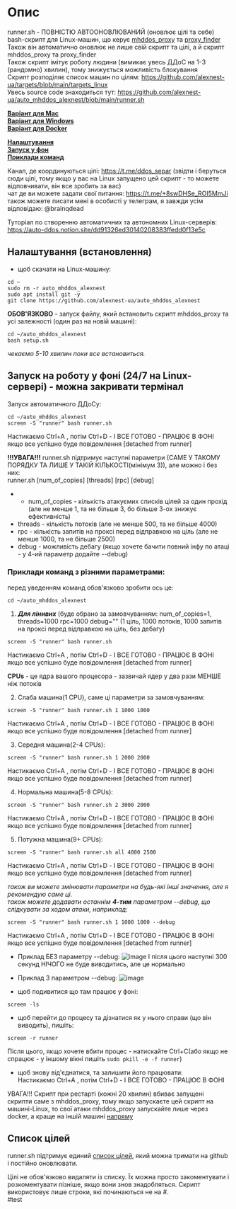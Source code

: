 # Опис
 
runner.sh - ПОВНІСТЮ АВТООНОВЛЮВАНИЙ (оновлює цілі та себе) bash-скрипт для Linux-машин, що керує [mhddos_proxy](https://github.com/porthole-ascend-cinnamon/mhddos_proxy) та [proxy_finder](https://github.com/porthole-ascend-cinnamon/proxy_finder)    
Також він автоматично оновлює не лише свій скрипт та цілі, а й скрипт mhddos_proxy та proxy_finder  
Також скрипт імітує роботу людини (вимикає увесь ДДоС на 1-3 (рандомно) хвилин), тому знижується можливість блокування  
Скрипт розподіляє список машин по цілям: https://github.com/alexnest-ua/targets/blob/main/targets_linux  
Увесь source code знаходиться тут: https://github.com/alexnest-ua/auto_mhddos_alexnest/blob/main/runner.sh  

[**Варіант для Mac**](https://github.com/alexnest-ua/auto_mhddos_mac)  
[**Варіант для Windows**](https://github.com/alexnest-ua/runner_for_windows)  
[**Варіант для Docker**](https://github.com/alexnest-ua/auto_mhddos_alexnest/tree/docker)    
  
[**Налаштування**](https://github.com/alexnest-ua/auto_mhddos_alexnest#%D0%BD%D0%B0%D0%BB%D0%B0%D1%88%D1%82%D1%83%D0%B2%D0%B0%D0%BD%D0%BD%D1%8F-%D0%B2%D1%81%D1%82%D0%B0%D0%BD%D0%BE%D0%B2%D0%BB%D0%B5%D0%BD%D0%BD%D1%8F)  
[**Запуск у фон**](https://github.com/alexnest-ua/auto_mhddos_alexnest#%D0%B7%D0%B0%D0%BF%D1%83%D1%81%D0%BA-%D0%BD%D0%B0-%D1%80%D0%BE%D0%B1%D0%BE%D1%82%D1%83-%D1%83-%D1%84%D0%BE%D0%BD%D1%96-247-%D0%BD%D0%B0-linux-%D1%81%D0%B5%D1%80%D0%B2%D0%B5%D1%80%D1%96---%D0%BC%D0%BE%D0%B6%D0%BD%D0%B0-%D0%B7%D0%B0%D0%BA%D1%80%D0%B8%D0%B2%D0%B0%D1%82%D0%B8-%D1%82%D0%B5%D1%80%D0%BC%D1%96%D0%BD%D0%B0%D0%BB)  
[**Приклади команд**](https://github.com/alexnest-ua/auto_mhddos_alexnest#%D0%BF%D1%80%D0%B8%D0%BA%D0%BB%D0%B0%D0%B4%D0%B8-%D0%BA%D0%BE%D0%BC%D0%B0%D0%BD%D0%B4-%D0%B7-%D1%80%D1%96%D0%B7%D0%BD%D0%B8%D0%BC%D0%B8-%D0%BF%D0%B0%D1%80%D0%B0%D0%BC%D0%B5%D1%82%D1%80%D0%B0%D0%BC%D0%B8)  


  
Канал, де координуються цілі: https://t.me/ddos_separ (звідти і беруться сюди цілі, тому якщо у вас на Linux запущено цей скрипт - то можете відповчивати, він все зробить за вас)  
чат де ви можете задати свої питання: https://t.me/+8swDHSe_ROI5MmJi  
також можете писати мені в особисті у телеграм, я завжди усім відповідаю: @brainqdead
  
Туторіал по створенню автоматичних та автономних Linux-серверів: https://auto-ddos.notion.site/dd91326ed30140208383ffedd0f13e5c  

## Налаштування (встановлення)
  
* щоб скачати на Linux-машину:  
```shell
cd ~  
sudo rm -r auto_mhddos_alexnest
sudo apt install git -y  
git clone https://github.com/alexnest-ua/auto_mhddos_alexnest
```
  
**ОБОВ'ЯЗКОВО** - запуск файлу, який встановить скрипт mhddos_proxy та усі залежності (один раз на новій машині):
```shell
cd ~/auto_mhddos_alexnest
bash setup.sh
```
*чекаємо 5-10 хвилин поки все встановиться.*  

## Запуск на роботу у фоні (24/7 на Linux-сервері) - можна закривати термінал
Запуск автоматичного ДДоСу:  
```shell 
cd ~/auto_mhddos_alexnest
screen -S "runner" bash runner.sh  
```
Настикаємо Ctrl+A , потім Ctrl+D - І ВСЕ ГОТОВО - ПРАЦЮЄ В ФОНІ  
якщо все успішно буде повідомлення [detached from runner]  

**!!!УВАГА!!!** runner.sh підтримує наступні параметри (САМЕ У ТАКОМУ ПОРЯДКУ ТА ЛИШЕ У ТАКІЙ КІЛЬКОСТІ(мінімум 3)), але можно і без них:  
runner.sh [num_of_copies] [threads] [rpc] [debug]  
- - num_of_copies - кількість атакуємих списків цілей за один прохід (але не менше 1, та не більше 3, бо більше 3-ох знижує ефективність)
- threads - кількість потоків (але не менше 500, та не більше 4000)
- rpc - кількість запитів на проксі перед відправкою на ціль (але не менше 1000, та не більше 2500)
- debug - можливість дебагу (якщо хочете бачити повний інфу по атаці - у 4-ий параметр додайте --debug)
  
### Приклади команд з різними параметрами:
перед уведенням команд обов'язково зробити ось це:
```shell
cd ~/auto_mhddos_alexnest
```
1. ***Для лінивих*** (буде обрано за замовчуванням: num_of_copies=1, threads=1000 rpc=1000 debug="" (1 ціль, 1000 потоків, 1000 запитів на проксі перед відправкою на ціль, без дебагу)
```shell
screen -S "runner" bash runner.sh 
```
Настикаємо Ctrl+A , потім Ctrl+D - І ВСЕ ГОТОВО - ПРАЦЮЄ В ФОНІ  
якщо все успішно буде повідомлення [detached from runner]  

**CPUs** - це ядра вашого процесора - зазвичай ядер у два рази МЕНШЕ ніж потоків   


2. Слаба машина(1 CPU), саме ці параметри за замовчуванням:
```shell
screen -S "runner" bash runner.sh 1 1000 1000
```
Настикаємо Ctrl+A , потім Ctrl+D - І ВСЕ ГОТОВО - ПРАЦЮЄ В ФОНІ  
якщо все успішно буде повідомлення [detached from runner]  

3. Середня машина(2-4 CPUs):
```shell
screen -S "runner" bash runner.sh 1 2000 2000
```
Настикаємо Ctrl+A , потім Ctrl+D - І ВСЕ ГОТОВО - ПРАЦЮЄ В ФОНІ  
якщо все успішно буде повідомлення [detached from runner]  

4. Нормальна машина(5-8 CPUs):
```shell
screen -S "runner" bash runner.sh 2 3000 2000
```
Настикаємо Ctrl+A , потім Ctrl+D - І ВСЕ ГОТОВО - ПРАЦЮЄ В ФОНІ  
якщо все успішно буде повідомлення [detached from runner]  

5. Потужна машина(9+ CPUs):
```shell
screen -S "runner" bash runner.sh all 4000 2500
```
Настикаємо Ctrl+A , потім Ctrl+D - І ВСЕ ГОТОВО - ПРАЦЮЄ В ФОНІ  
якщо все успішно буде повідомлення [detached from runner]  

  
*також ви можете змінювати параметри на будь-які інші значення, але я рекомендую саме ці.*  
*також можете додавати останнім **4-тим** параметром --debug, що слідкувати за ходом атаки, наприклад:*  
```shell
screen -S "runner" bash runner.sh 1 1000 1000 --debug
```
Настикаємо Ctrl+A , потім Ctrl+D - І ВСЕ ГОТОВО - ПРАЦЮЄ В ФОНІ  
якщо все успішно буде повідомлення [detached from runner]  


* Приклад БЕЗ параметру --debug:
![image](https://user-images.githubusercontent.com/74729549/161614083-dc5ee162-f3cf-4b0f-8ccf-7874bf9d224a.png)
І після цього наступні 300 секунд НІЧОГО не буде виводитись, але це нормально
* Приклад З параметром --debug:
![image](https://user-images.githubusercontent.com/74729549/161614196-b8e778a1-3131-4c66-a371-7579d1489869.png)


* щоб подивитися що там працює у фоні:  
```shell 
screen -ls  
```
* щоб перейти до процесу та дізнатися як у нього справи (що він виводить), пишіть:  
```shell 
screen -r runner  
```
Після цього, якщо хочете вбити процес - натискайте Ctrl+C(або якщо не спрацює - у іншому вікні пишіть `sudo pkill -e -f runner`)  

* щоб знову від'єднатися, та залишити його працювати:  
Настикаємо Ctrl+A , потім Ctrl+D - І ВСЕ ГОТОВО - ПРАЦЮЄ В ФОНІ  
  

УВАГА!!! Скрипт при рестарті (кожні 20 хвилин) вбиває запущені скрипти саме з mhddos_proxy, тому якщо запускаєте цей скрипт на машині-Linux, то свої атаки mhddos_proxy запускайте лише через docker, а краще на іншій машині [напряму](https://t.me/ddos_separ/990)  
  
## Список цілей  

  
runner.sh підтримує единий [список цілей](https://raw.githubusercontent.com/alexnest-ua/targets/main/targets_linux), який можна тримати на github і постійно оновлювати.  
  
  
  
Цілі не обов'язково видаляти із списку. Їх можна просто закоментувати і розкоментувати пізніше, якщо вони знов знадобляться. Скрипт використовує лише строки, які починаються не на #.  
#test
